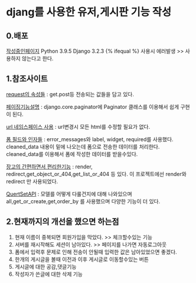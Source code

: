 # djang를 사용한 유저,게시판 기능 작성

## 0.배포

[작성중인페이지](http://joday.pythonanywhere.com/)
Python 3.9.5
Django 3.2.3
{% ifequal %} 사용시 에러발생 >> 사용하지 않는다고 한다.

## 1.참조사이트

[request의 속성들](https://runebook.dev/ko/docs/django/ref/request-response) :
get.post등 전송되는 값들을 담고 있다.

[페이징기능설명](https://wikidocs.net/71240) :
django.core.paginator에 Paginator 클래스를 이용해서 쉽게 구현이 된다.

[url 네임스페이스 사용](https://docs.djangoproject.com/ko/4.0/intro/tutorial03/#namespacing-url-names) :
url변경시 모든 html를 수정할 필요가 없다.

[폼 필드와 인자들](https://developer.mozilla.org/ko/docs/Learn/Server-side/Django/Forms) :
error_messages와 label, widget, required를 사용했다.
cleaned_data 내용이 밑에 나오는데 폼으로 전송한 데이터를 처리한다.
cleaned_data를 이용해서 폼에 작성한 데이터를 받을수있다.

[장고의 간편하면서 편리한기능](https://docs.djangoproject.com/en/4.0/topics/http/shortcuts/) :
render, redirect,get_object_or_404,get_list_or_404 등 있다. 이 프로젝트에선 render와 redirect 만 사용되었다.

[QuertSetAPI](https://docs.djangoproject.com/en/4.0/ref/models/querysets/) :
모델를 어떻게 다룰건지에 대해 나와있으며 all,get_or_create,get,order_by 를 사용했으며 다양한 기능이 더 있다.

## 2.현재까지의 개선을 했으면 하는점

1. 현재 이름이 중복되면 회원가입을 막았다. >> 체크할수있는 기능
2. 서버를 재시작해도 세션이 남아있다. >> 페이지를 나가면 자동로그아웃
3. 폼에서 입력후 문제로 인해 전송이 안될때 입력한 값은 남아있었으면 좋겠다.
4. 한개의 게시글을 볼때 이전과 이후 게시글로 이동할수있는 버튼
5. 게시글에 대한 공감,댓글기능
6. 작성자가 쓴글에 대한 삭제 기능
